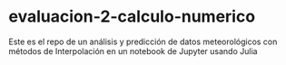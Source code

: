 # evaluacion-2-calculo-numerico
Este es el repo de un análisis y predicción de datos meteorológicos con métodos de Interpolación en un notebook de Jupyter usando Julia
